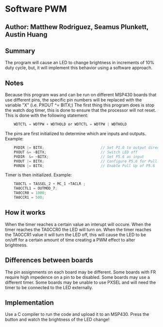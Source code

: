 # Software PWM
## Author: Matthew Rodriguez, Seamus Plunkett, Austin Huang
## Summary 
The program will cause an LED to change brightness in increments of 10% duty cycle, but, it will implement this behavior using a software approach.

## Notes
Because this program was and can be run on different MSP430 boards that use different pins, the specific pin numbers will be replaced with the variable "X" (i.e. PXOUT ^= BITX;)
The first thing this program does is stop the watch dog timer, this is done to ensure that the processor will not reset. This is done with the following statement:
```c
	WDTCTL = WDTPW + WDTHOLD or WDTCTL = WDTPW | WDTHOLD
```
The pins are first initialized to determine which are inputs and outputs. 
Example:
```c
	PXDIR |= BITX;                          // Set P1.0 to output direction
    PXOUT &= ~BITX;                         // Switch LED off
    PXDIR  &= ~BITX;                        // Set P5.6 as input
    PXOUT |= BITX;                          // Configure P5.6 for Pull-Up
    PXREN |= BITX;                          // Enable Pull Up of P5.6
```
Timer is then initialized.
Example:
```c
	TA0CTL = TASSEL_2 + MC_1 +TACLR ;
    TA0CCTL1 = OUTMOD_7;
    TA0CCR0 = 1000;
    TA0CCR1 = 500;
```
## How it works
When the timer reaches a certain value an interupt will occure. When the timer reaches the TA0CCR0 the LED will turn on.
When the timer reaches the TA0CCR1 value it will turn the LED off, this will cause the LED to be on/off for a certain
amount of time creating a PWM effect to alter brightness.

## Differences between boards
The pin assignments on each board may be different.
Some boards with FR require high impedence on a pin to be disabled.
Some boards may use a different timer.
Some boards may be unable to use PXSEL and will need the timer to be connected to the LED externally.

## Implementation
Use a C compiler to run the code and upload it to an MSP430. Press the button and watch the brightness of the LED change!
